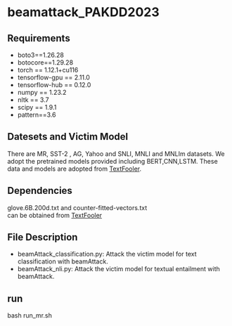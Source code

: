 # beamattack_PAKDD2023


## Requirements

- boto3==1.26.28
- botocore==1.29.28
- torch == 1.12.1+cu116
- tensorflow-gpu == 2.11.0
- tensorflow-hub == 0.12.0
- numpy == 1.23.2
- nltk == 3.7
- scipy == 1.9.1
- pattern==3.6



## Datesets and Victim Model
There are  MR, SST-2 , AG, Yahoo and  SNLI, MNLI and MNLIm datasets. 
We adopt the pretrained models provided including BERT,CNN,LSTM. 
These data and models are adopted from   [TextFooler](https://github.com/jind11/TextFooler).


## Dependencies
glove.6B.200d.txt and  counter-fitted-vectors.txt  
can be obtained from  [TextFooler](https://github.com/jind11/TextFooler)


## File Description
- beamAttack_classification.py: Attack the victim model for text classification with beamAttack.
- beamAttack_nli.py: Attack the victim model for textual entailment with beamAttack.

## run
bash run_mr.sh

